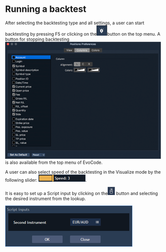 # Running a backtest

After selecting the backtesting type and all settings, a user can start backtesting by pressing F5 or clicking on the![](../../.gitbook/assets/1%20%2884%29.png)button on the top menu. A button for stopping backtesting![](../../.gitbook/assets/2%20%2867%29.png)
is also available from the top menu of EvoCode.

A user can also select speed of the backtesting in the Visualize mode by the following slider: ![](../../.gitbook/assets/3%20%2827%29.png).

It is easy to set up a Script input by clicking on the![](../../.gitbook/assets/4%20%2814%29.png)
button and selecting the desired instrument from the lookup.

![](../../.gitbook/assets/5%20%2832%29.png)

 

